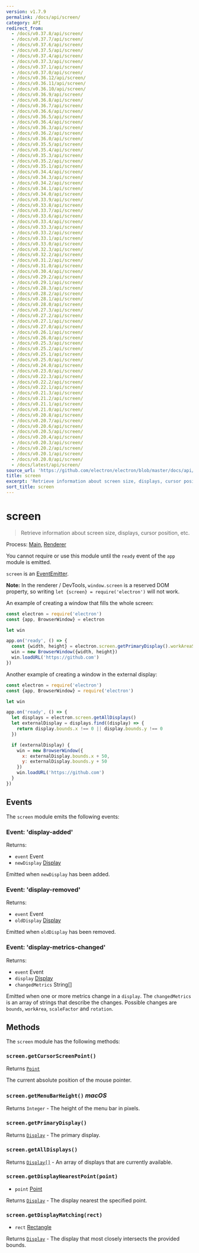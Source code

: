 ```yaml
---
version: v1.7.9
permalink: /docs/api/screen/
category: API
redirect_from:
  - /docs/v0.37.8/api/screen/
  - /docs/v0.37.7/api/screen/
  - /docs/v0.37.6/api/screen/
  - /docs/v0.37.5/api/screen/
  - /docs/v0.37.4/api/screen/
  - /docs/v0.37.3/api/screen/
  - /docs/v0.37.1/api/screen/
  - /docs/v0.37.0/api/screen/
  - /docs/v0.36.12/api/screen/
  - /docs/v0.36.11/api/screen/
  - /docs/v0.36.10/api/screen/
  - /docs/v0.36.9/api/screen/
  - /docs/v0.36.8/api/screen/
  - /docs/v0.36.7/api/screen/
  - /docs/v0.36.6/api/screen/
  - /docs/v0.36.5/api/screen/
  - /docs/v0.36.4/api/screen/
  - /docs/v0.36.3/api/screen/
  - /docs/v0.36.2/api/screen/
  - /docs/v0.36.0/api/screen/
  - /docs/v0.35.5/api/screen/
  - /docs/v0.35.4/api/screen/
  - /docs/v0.35.3/api/screen/
  - /docs/v0.35.2/api/screen/
  - /docs/v0.35.1/api/screen/
  - /docs/v0.34.4/api/screen/
  - /docs/v0.34.3/api/screen/
  - /docs/v0.34.2/api/screen/
  - /docs/v0.34.1/api/screen/
  - /docs/v0.34.0/api/screen/
  - /docs/v0.33.9/api/screen/
  - /docs/v0.33.8/api/screen/
  - /docs/v0.33.7/api/screen/
  - /docs/v0.33.6/api/screen/
  - /docs/v0.33.4/api/screen/
  - /docs/v0.33.3/api/screen/
  - /docs/v0.33.2/api/screen/
  - /docs/v0.33.1/api/screen/
  - /docs/v0.33.0/api/screen/
  - /docs/v0.32.3/api/screen/
  - /docs/v0.32.2/api/screen/
  - /docs/v0.31.2/api/screen/
  - /docs/v0.31.0/api/screen/
  - /docs/v0.30.4/api/screen/
  - /docs/v0.29.2/api/screen/
  - /docs/v0.29.1/api/screen/
  - /docs/v0.28.3/api/screen/
  - /docs/v0.28.2/api/screen/
  - /docs/v0.28.1/api/screen/
  - /docs/v0.28.0/api/screen/
  - /docs/v0.27.3/api/screen/
  - /docs/v0.27.2/api/screen/
  - /docs/v0.27.1/api/screen/
  - /docs/v0.27.0/api/screen/
  - /docs/v0.26.1/api/screen/
  - /docs/v0.26.0/api/screen/
  - /docs/v0.25.3/api/screen/
  - /docs/v0.25.2/api/screen/
  - /docs/v0.25.1/api/screen/
  - /docs/v0.25.0/api/screen/
  - /docs/v0.24.0/api/screen/
  - /docs/v0.23.0/api/screen/
  - /docs/v0.22.3/api/screen/
  - /docs/v0.22.2/api/screen/
  - /docs/v0.22.1/api/screen/
  - /docs/v0.21.3/api/screen/
  - /docs/v0.21.2/api/screen/
  - /docs/v0.21.1/api/screen/
  - /docs/v0.21.0/api/screen/
  - /docs/v0.20.8/api/screen/
  - /docs/v0.20.7/api/screen/
  - /docs/v0.20.6/api/screen/
  - /docs/v0.20.5/api/screen/
  - /docs/v0.20.4/api/screen/
  - /docs/v0.20.3/api/screen/
  - /docs/v0.20.2/api/screen/
  - /docs/v0.20.1/api/screen/
  - /docs/v0.20.0/api/screen/
  - /docs/latest/api/screen/
source_url: 'https://github.com/electron/electron/blob/master/docs/api/screen.md'
title: screen
excerpt: 'Retrieve information about screen size, displays, cursor position, etc.'
sort_title: screen
---
```




<!--


                                      ::::
                                    :o+//+o:
                                    +o    oo-
                                    :o+//oo/+o/
                                      -::-   -oo:
                                               /s/
                      -::::::::-                :s/  :::--
                  :+oo+////////+:        -:/+oo/ :s:-///++oo+:
                /o+:                -/+oo+/:-     +o-      -:+o:
               /s:              -:+o+/:           -o+         :s/
              -s/            -/oo/:                /s-         +s-
              -s/         -/oo/-                   -s/         /s-
               oo       :+o/-                       oo         oo
               -s/    :oo/                          /s-       /s-
                :s/ :oo:              -::-          /s-      /s:
                  -+o/               /ssss/         :s:    -+o-
                 :o+--               /ssss/         :s:   :o+-
                :s/  +o:              -::-          /s-   --
               -s/    :+o/-                         /s-
               oo       -+o+-                       oo
              -s/         -/oo/-                   -s/
             -+soo+:         -/oo/:                /s-      /oooo+-
             o+   :s:           -:+o+/:-          -o+      /s:  -oo
             oo:--/s:       ::      -:+oo+/:-     -/-      /s/--:o+
              :+++/-        :s:          -:/+ooo++//////++oo//+o+:
                             /s:                --::::::--
                              /s/              /s-
                               :oo:          :oo:
                                 /oo/-    -/oo/
                                   -/+oooo+/-





                   _______  _______  _______  _______  __
                  |       ||       ||       ||       ||  |
                  |  _____||_     _||   _   ||    _  ||  |
                  | |_____   |   |  |  | |  ||   |_| ||  |
                  |_____  |  |   |  |  |_|  ||    ___||__|
                   _____| |  |   |  |       ||   |     __
                  |_______|  |___|  |_______||___|    |__|


    This file is generated automatically, so it should not be edited.

    To make changes, head over to the electron/electron repository:

    https://github.com/electron/electron/blob/master/docs/api/screen.md

    Thanks!

-->
# screen

> Retrieve information about screen size, displays, cursor position, etc.

Process: [Main]({{site.baseurl}}/docs/glossary#main-process), [Renderer]({{site.baseurl}}/docs/glossary#renderer-process)

You cannot require or use this module until the `ready` event of the `app` module is emitted.

`screen` is an [EventEmitter](https://nodejs.org/api/events.html#events_class_eventemitter).

**Note:** In the renderer / DevTools, `window.screen` is a reserved DOM property, so writing `let {screen} = require('electron')` will not work.

An example of creating a window that fills the whole screen:

```javascript
const electron = require('electron')
const {app, BrowserWindow} = electron

let win

app.on('ready', () => {
  const {width, height} = electron.screen.getPrimaryDisplay().workAreaSize
  win = new BrowserWindow({width, height})
  win.loadURL('https://github.com')
})
```

Another example of creating a window in the external display:

```javascript
const electron = require('electron')
const {app, BrowserWindow} = require('electron')

let win

app.on('ready', () => {
  let displays = electron.screen.getAllDisplays()
  let externalDisplay = displays.find((display) => {
    return display.bounds.x !== 0 || display.bounds.y !== 0
  })

  if (externalDisplay) {
    win = new BrowserWindow({
      x: externalDisplay.bounds.x + 50,
      y: externalDisplay.bounds.y + 50
    })
    win.loadURL('https://github.com')
  }
})
```

## Events

The `screen` module emits the following events:

### Event: 'display-added'

Returns:

*   `event` Event
*   `newDisplay` [Display]({{site.baseurl}}/docs/api/structures/display)

Emitted when `newDisplay` has been added.

### Event: 'display-removed'

Returns:

*   `event` Event
*   `oldDisplay` [Display]({{site.baseurl}}/docs/api/structures/display)

Emitted when `oldDisplay` has been removed.

### Event: 'display-metrics-changed'

Returns:

*   `event` Event
*   `display` [Display]({{site.baseurl}}/docs/api/structures/display)
*   `changedMetrics` String[]

Emitted when one or more metrics change in a `display`. The `changedMetrics` is an array of strings that describe the changes. Possible changes are `bounds`, `workArea`, `scaleFactor` and `rotation`.

## Methods

The `screen` module has the following methods:

### `screen.getCursorScreenPoint()`

Returns [`Point`]({{site.baseurl}}/docs/api/structures/point)

The current absolute position of the mouse pointer.

### `screen.getMenuBarHeight()` _macOS_

Returns `Integer` - The height of the menu bar in pixels.

### `screen.getPrimaryDisplay()`

Returns [`Display`]({{site.baseurl}}/docs/api/structures/display) - The primary display.

### `screen.getAllDisplays()`

Returns [`Display[]`]({{site.baseurl}}/docs/api/structures/display) - An array of displays that are currently available.

### `screen.getDisplayNearestPoint(point)`

*   `point` [Point]({{site.baseurl}}/docs/api/structures/point)

Returns [`Display`]({{site.baseurl}}/docs/api/structures/display) - The display nearest the specified point.

### `screen.getDisplayMatching(rect)`

*   `rect` [Rectangle]({{site.baseurl}}/docs/api/structures/rectangle)

Returns [`Display`]({{site.baseurl}}/docs/api/structures/display) - The display that most closely intersects the provided bounds.

